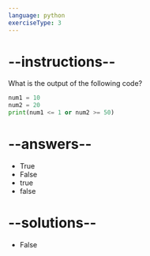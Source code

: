 ```yaml
---
language: python
exerciseType: 3
---
```


# --instructions--

What is the output of the following code?
```python
num1 = 10
num2 = 20
print(num1 <= 1 or num2 >= 50)
```

# --answers--

- True
- False
- true
- false

# --solutions--

- False
